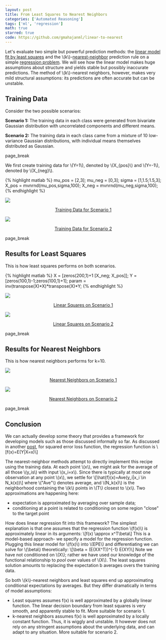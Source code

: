 ```yaml
---
layout: post
title: From Least Squares to Nearest Neighbors
categories: ['Automated Reasoning']
tags: ['ml', 'regression']
math: true
starred: true
code: https://github.com/gmahajanml/linear-to-nearest
---
```

Let's evaluate two simple but powerful prediction methods: the [linear model
fit by least squares]({{site.baseurl}}/what/linear-models/) and the \\(k\\)-[nearest-neighbor]({{site.baseurl}}/what/nearest-neighbors-mentods/) prediction rule on a simple [regression problem]({{site.baseurl}}/what/regression-problem/). We will see how the linear model makes huge assumptions about structure and yields stable but possibly inaccurate predictions. The method of \\(k\\)-nearest neighbors, however, makes very mild structural assumptions: its predictions are often accurate but can be unstable.

## Training Data
Consider the two possible scenarios:

**Scenario 1:** The training data in each class were generated from bivariate Gaussian distribution with uncorrelated components and different means.

**Scenario 2:** The training data in each class came from a mixture of 10 low-variance Gaussian distributions, with individual means themselves distributed as Gaussian.

page_break

We first create training data for \\(Y=1\\), denoted by \\(X_{pos}\\) and 
\\(Y=-1\\), denoted by \\(X_{neg}\\).

{% highlight matlab %}
mu_pos = [2,3];
mu_neg = [0,3];
sigma = [1,1.5;1.5,3];
X_pos = mvnrnd(mu_pos,sigma,100);
X_neg = mvnrnd(mu_neg,sigma,100);
{% endhighlight %}

<div class="row">
  <div class="col-md-6">
    <div class="thumbnail">
      <a href="{{ site.baseurl }}/images/linear_nearest/scenerio1.png" target="_blank">
        <img src = "{{ site.baseurl }}/images/linear_nearest/scenerio1.png">
        <div class="caption" style="text-align: center;">
          <p>Training Data for Scenario 1</p>
        </div>
      </a>
    </div>
  </div>
  <div class="col-md-6">
    <div class="thumbnail">
      <a href="{{ site.baseurl }}/images/linear_nearest/scenerio2.png" target="_blank">
        <img src = "{{ site.baseurl }}/images/linear_nearest/scenerio2.png">
        <div class="caption" style="text-align: center;">
          <p>Training Data for Scenario 2</p>
        </div>
      </a>
    </div>
  </div>
</div>

page_break

## Results for Least Squares
This is how least squares performs on both scenarios.

{% highlight matlab %}
X = [zeros(200,1)+1 [X_neg; X_pos]];
Y = [zeros(100,1)-1;zeros(100,1)+1];
param = inv(transpose(X)*X)*transpose(X)*Y;
{% endhighlight %}

<div class="row">
  <div class="col-md-6">
    <div class="thumbnail">
      <a href="{{ site.baseurl }}/images/linear_nearest/scenerio1_linear.png" target="_blank">
        <img src = "{{ site.baseurl }}/images/linear_nearest/scenerio1_linear.png">
        <div class="caption" style="text-align: center;">
          <p>Linear Squares on Scenario 1</p>
        </div>
      </a>
    </div>
  </div>
  <div class="col-md-6">
    <div class="thumbnail">
      <a href="{{ site.baseurl }}/images/linear_nearest/scenerio2_linear.png" target="_blank">
        <img src = "{{ site.baseurl }}/images/linear_nearest/scenerio2_linear.png">
        <div class="caption" style="text-align: center;">
          <p>Linear Squares on Scenario 2</p>
        </div>
      </a>
    </div>
  </div>
</div>

page_break

## Results for Nearest Neighbors
This is how nearest neighbors performs for k=10.

<div class="row">
  <div class="col-md-6">
    <div class="thumbnail">
      <a href="{{ site.baseurl }}/images/linear_nearest/scenerio1_nearest.png" target="_blank">
        <img src = "{{ site.baseurl }}/images/linear_nearest/scenerio1_nearest.png">
        <div class="caption" style="text-align: center;">
          <p>Nearest Neighbors on Scenario 1</p>
        </div>
      </a>
    </div>
  </div>
  <div class="col-md-6">
    <div class="thumbnail">
      <a href="{{ site.baseurl }}/images/linear_nearest/scenerio2_nearest.png" target="_blank">
        <img src = "{{ site.baseurl }}/images/linear_nearest/scenerio2_nearest.png">
        <div class="caption" style="text-align: center;">
          <p>Nearest Neighbors on Scenario 2</p>
        </div>
      </a>
    </div>
  </div>
</div>

page_break

## Conclusion
We can actually develop some theory that provides a framework for developing models such as those discussed informally so far. As discussed in another [post]({{site.baseurl}}/proof/finding-regression-function/), for squared error loss function, the regression function is \\[f(x)=E(Y|X=x)\\]

The nearest-neighbor methods attempt to directly implement this recipe using the training data. At each point \\(x\\), we might ask for the average of all those \\(y_is\\) with input \\(x_i=x\\). Since there is typically at most one observation at any point \\(x\\), we settle for 
\\[\hat{f}(x)=Ave(y_i|x_i \in N_k(x))\\]
where \\("Ave"\\) denotes average, and \\(N_k(x)\\) is the neighborhood
containing the \\(k\\) points in \\(T\\) closest to \\(x\\). Two approximations are happening here:
<ul>
  <li>expectation is approximated by averaging over sample data;</li>
  <li>conditioning at a point is related to conditioning on some region "close" to the target point</li>
</ul>  

How does linear regression fit into this framework? The simplest explanation is that one assumes that the regression function \\(f(x)\\) is approximately linear in its arguments: \\[f(x) \approx x^T\beta\\]
This is a model-based approach- we specify a model for the regression function. Plugging this linear model for \\(f(x)\\) into \\(EPE\\) and differentiating we can solve for \\(\beta\\) theoretically:
\\[\beta = (E(XX^T))^{-1} E(XY)\\]
Note we have not conditioned on \\(X\\); rather we have used our knowledge of the functional relationship to _pool_ over values of \\(X\\). The least squares solution amounts to replacing the expectation b averages overs the training data.

So both \\(k\\)-nearest neighbors and least squares end up approximating
conditional expectations by averages. But they differ dramatically in terms
of model assumptions:
<ul>
  <li>  
    Least squares assumes f(x) is well approximated by a globally linear
    function. The linear decision boundary from least squares is very smooth, and apparently
stable to fit. More suitable for scenario 1.
  </li>
  <li>
    k-nearest neighbors assumes f(x) is well approximated by a locally constant function. Thus, it is wiggly and unstable. It however does not
rely on any stringent assumptions about the underlying data, and can adapt
to any situation. More suitable for scenario 2.
  </li>
</ul>